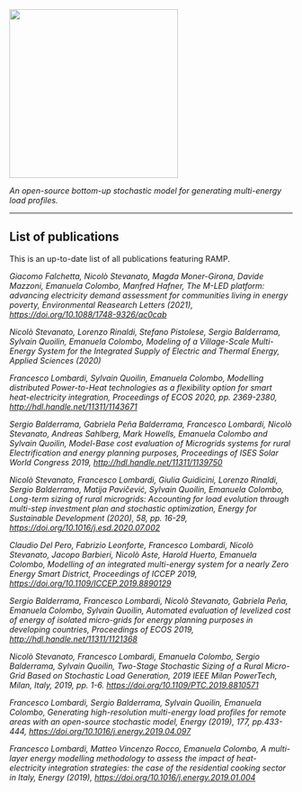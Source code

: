 <img src="https://github.com/SESAM-Polimi/RAMP/blob/master/RAMP_logo_basic.png" width="300">

*An open-source bottom-up stochastic model for generating multi-energy load profiles.*

---

## List of publications
This is an up-to-date list of all publications featuring RAMP.

*Giacomo Falchetta, Nicolò Stevanato, Magda Moner-Girona, Davide Mazzoni, Emanuela Colombo, Manfred Hafner, The M-LED platform: advancing electricity demand assessment for communities living in energy poverty, Environmental Reasearch Letters (2021), https://doi.org/10.1088/1748-9326/ac0cab*

*Nicolò Stevanato, Lorenzo Rinaldi, Stefano Pistolese, Sergio Balderrama, Sylvain Quoilin, Emanuela Colombo, Modeling of a Village-Scale Multi-Energy System for the Integrated Supply of Electric and Thermal Energy, Applied Sciences (2020)*

*Francesco Lombardi, Sylvain Quoilin, Emanuela Colombo, Modelling distributed Power-to-Heat technologies as a flexibility option for smart heat-electricity integration, Proceedings of ECOS 2020, pp. 2369-2380, http://hdl.handle.net/11311/1143671*

*Sergio Balderrama, Gabriela Peña Balderrama, Francesco Lombardi, Nicolò Stevanato, Andreas Sahlberg, Mark Howells, Emanuela Colombo and Sylvain Quoilin, Model-Base cost evaluation of Microgrids systems for rural Electrification and energy planning purposes, Proceedings of ISES Solar World Congress 2019, http://hdl.handle.net/11311/1139750*

*Nicolò Stevanato, Francesco Lombardi, Giulia Guidicini, Lorenzo Rinaldi, Sergio Balderrama, Matija Pavičević, Sylvain Quoilin, Emanuela Colombo, Long-term sizing of rural microgrids: Accounting for load evolution through multi-step investment plan and stochastic optimization, Energy for Sustainable Development (2020), 58, pp. 16-29, https://doi.org/10.1016/j.esd.2020.07.002*

*Claudio Del Pero, Fabrizio Leonforte, Francesco Lombardi, Nicolò Stevanato, Jacopo Barbieri, Nicolò Aste, Harold Huerto, Emanuela Colombo, 
Modelling of an integrated multi-energy system for a nearly Zero Energy Smart District, 
Proceedings of ICCEP 2019, https://doi.org/10.1109/ICCEP.2019.8890129*

*Sergio Balderrama, Francesco Lombardi, Nicolò Stevanato, Gabriela Peña, Emanuela Colombo, Sylvain Quoilin,
Automated evaluation of levelized cost of energy of isolated micro-grids for energy planning purposes in developing countries, 
Proceedings of ECOS 2019, 	http://hdl.handle.net/11311/1121368*

*Nicolò Stevanato, Francesco Lombardi, Emanuela Colombo, Sergio Balderrama, Sylvain Quoilin, 
Two-Stage Stochastic Sizing of a Rural Micro-Grid Based on Stochastic Load Generation, 
2019 IEEE Milan PowerTech, Milan, Italy, 2019, pp. 1-6. https://doi.org/10.1109/PTC.2019.8810571*

*Francesco Lombardi, Sergio Balderrama, Sylvain Quoilin, Emanuela Colombo, 
Generating high-resolution multi-energy load profiles for remote areas with an open-source stochastic model, 
Energy (2019), 177, pp.433-444, https://doi.org/10.1016/j.energy.2019.04.097* 

*Francesco Lombardi, Matteo Vincenzo Rocco, Emanuela Colombo, 
A multi-layer energy modelling methodology to assess the impact of heat-electricity integration strategies: the case of the residential cooking sector in Italy, 
Energy (2019), https://doi.org/10.1016/j.energy.2019.01.004*

